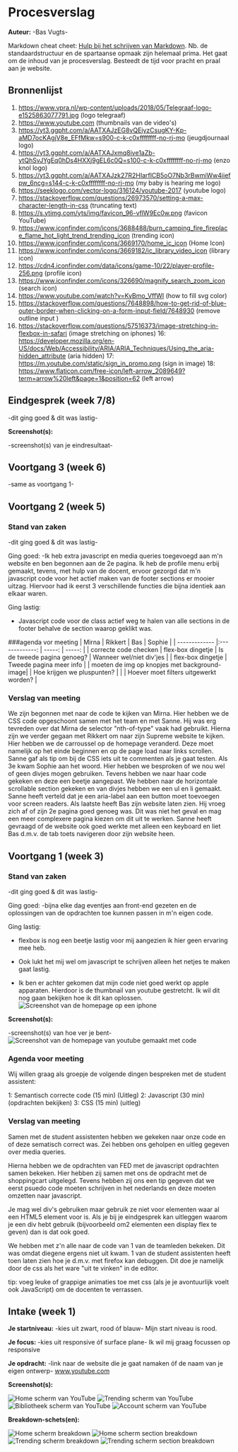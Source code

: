 # Procesverslag
**Auteur:** -Bas Vugts-

Markdown cheat cheet: [Hulp bij het schrijven van Markdown](https://github.com/adam-p/markdown-here/wiki/Markdown-Cheatsheet). Nb. de standaardstructuur en de spartaanse opmaak zijn helemaal prima. Het gaat om de inhoud van je procesverslag. Besteedt de tijd voor pracht en praal aan je website.



## Bronnenlijst

1. https://www.vpra.nl/wp-content/uploads/2018/05/Telegraaf-logo-e1525863077791.jpg (logo telegraaf)
2. https://www.youtube.com (thumbnails van de video's)
3. https://yt3.ggpht.com/a/AATXAJzEG8vQEjyzCsugKY-Kp-aMD7ocKAgjV8e_EFfMkw=s900-c-k-c0xffffffff-no-rj-mo (jeugdjournaal logo)
4. https://yt3.ggpht.com/a/AATXAJxmq8ive1aZb-ytQhSvJYgEq0hDs4HXXj9gEL6c0Q=s100-c-k-c0xffffffff-no-rj-mo (enzo knol logo)
5. https://yt3.ggpht.com/a/AATXAJzk27R2HIarflCB5oO7Nb3rBwmiWw4iiefpw_6ncg=s144-c-k-c0xffffffff-no-rj-mo (my baby is hearing me logo)
6. https://seeklogo.com/vector-logo/316124/youtube-2017 (youtube logo)
7. https://stackoverflow.com/questions/26973570/setting-a-max-character-length-in-css (truncating text)
8. https://s.ytimg.com/yts/img/favicon_96-vflW9Ec0w.png (favicon YouTube)
9. https://www.iconfinder.com/icons/3688488/burn_camping_fire_fireplace_flame_hot_light_trend_trending_icon (trending icon)
9. https://www.iconfinder.com/icons/3669170/home_ic_icon (Home Icon)
10. https://www.iconfinder.com/icons/3669182/ic_library_video_icon (library icon)
11. https://cdn4.iconfinder.com/data/icons/game-10/22/player-profile-256.png (profile icon)
12. https://www.iconfinder.com/icons/326690/magnify_search_zoom_icon (search icon)
13. https://www.youtube.com/watch?v=KyBmo_VffWI (how to fill svg color)
14. https://stackoverflow.com/questions/7648898/how-to-get-rid-of-blue-outer-border-when-clicking-on-a-form-input-field/7648930 (remove outline input )
15. https://stackoverflow.com/questions/57516373/image-stretching-in-flexbox-in-safari (image stretching on iphones)
16: https://developer.mozilla.org/en-US/docs/Web/Accessibility/ARIA/ARIA_Techniques/Using_the_aria-hidden_attribute (aria hidden)
17: https://m.youtube.com/static/sign_in_promo.png (sign in image)
18: https://www.flaticon.com/free-icon/left-arrow_2089649?term=arrow%20left&page=1&position=62 (left arrow)



## Eindgesprek (week 7/8)

-dit ging goed & dit was lastig-

**Screenshot(s):**

-screenshot(s) van je eindresultaat-



## Voortgang 3 (week 6)

-same as voortgang 1-



## Voortgang 2 (week 5)

### Stand van zaken

-dit ging goed & dit was lastig-

Ging goed:
-Ik heb extra javascript en media queries toegevoegd aan m'n website en ben begonnen aan de 2e pagina. Ik heb de profile menu erbij gemaakt, tevens, met hulp van de docent, ervoor gezorgd dat m'n javascript code voor het actief maken van de footer sections er mooier uitzag. Hiervoor had ik eerst 3 verschillende functies die bijna identiek aan elkaar waren.

Ging lastig:
- Javascript code voor de class actief weg te halen van alle sections in de footer behalve de section waarop geklikt was.


###agenda vor meeting
| Mirna                      | Rikkert                   | Bas                          | Sophie |
| -------------              |:-------------:            | -----:                       | -----:                                 |
|  correcte code checken     | flex-box dingetje         |  Is de tweede pagina genoeg? | Wanneer wel/niet div'jes  |
|  flex-box dingetje         |   Tweede pagina meer info |                              | moeten de img op knopjes met background-image|
| Hoe krijgen we pluspunten? |                           |                              | Hoever moet filters uitgewerkt worden? |

### Verslag van meeting
We zijn begonnen met naar de code te kijken van Mirna. Hier hebben we de CSS code opgeschoont samen met het team en met Sanne. Hij was erg tevreden over dat Mirna de selector "nth-of-type" vaak had gebruikt. Hierna zijn we verder gegaan met Rikkert om naar zijn Supreme website te kijken. Hier hebben we de carroussel op de homepage veranderd. Deze moet namelijk op het einde beginnen en op de page load naar links scrollen. 
Sanne gaf als tip om bij de CSS iets uit te commenten als je gaat testen.
Als 3e kwam Sophie aan het woord. Hier hebben we besproken of we nou wel of geen divjes mogen gebruiken. Tevens hebben we naar haar code gekeken en deze een beetje aangepast. We hebben naar de horizontale scrollable section gekeken en van divjes hebben we een ul en li gemaakt. Sanne heeft verteld dat je een aria-label aan een button moet toevoegen voor screen readers.
Als laatste heeft Bas zijn website laten zien. Hij vroeg zich af of zijn 2e pagina goed genoeg was. Dit was niet het geval en mag een meer complexere pagina kiezen om dit uit te werken. Sanne heeft gevraagd of de website ook goed werkte met alleen een keyboard en liet Bas d.m.v. de tab toets navigeren door zijn website heen.

## Voortgang 1 (week 3)

### Stand van zaken

-dit ging goed & dit was lastig-

Ging goed:
-bijna elke dag eventjes aan front-end gezeten en de oplossingen van de opdrachten toe kunnen passen in m'n eigen code.

Ging lastig:
- flexbox is nog een beetje lastig voor mij aangezien ik hier geen ervaring mee heb.

- Ook lukt het mij wel om javascript te schrijven alleen het netjes te maken gaat lastig.

- Ik ben er achter gekomen dat mijn code niet goed werkt op apple apparaten. Hierdoor is de thumbnail van youtube gestretcht. Ik wil dit nog gaan bekijken hoe ik dit kan oplossen.
![Screenshot van de homepage op een iphone](images/screenshots/screenshots_week3_voortgang1/Screenshot_HomeScreen_MobileVersion_AppleDevices.png) 


**Screenshot(s):**

-screenshot(s) van hoe ver je bent-
![Screenshot van de homepage van youtube gemaakt met code](images/screenshots/screenshots_week3_voortgang1/Screenshot_HomeScreen_MobileVersion.png) 

### Agenda voor meeting

Wij willen graag als groepje de volgende dingen bespreken met de student assistent:

1: Semantisch correcte code (15 min) (Uitleg)
2: Javascript               (30 min) (opdrachten bekijken)
3: CSS                      (15 min) (uitleg)



### Verslag van meeting

Samen met de student assistenten hebben we gekeken naar onze code en of deze sematisch correct was. Zei hebben ons geholpen en uitleg gegeven over media queries.

Hierna hebben we de opdrachten van FED met de javascript opdrachten samen bekeken.
Hier hebben zij samen met ons de opdracht met de shoppingcart uitgelegd.
Tevens hebben zij ons een tip gegeven dat we eerst psuedo code moeten schrijven in het nederlands en deze moeten omzetten naar javascript.

Je mag wel div's gebruiken maar gebruik ze niet voor elementen waar al een HTML5 element voor is. Als je bij je eindgesprek kan uitleggen waarom je een div hebt gebruik (bijvoorbeeld om2 elementen een display flex te geven) dan is dat ook goed.

We hebben met z'n alle naar de code van 1 van de teamleden bekeken. Dit was omdat diegene ergens niet uit kwam. 1 van de student assistenten heeft toen laten zien hoe je d.m.v. met firefox kan debuggen. Dit doe je namelijk door de css als het ware "uit te vinken" in de editor.

tip: voeg leuke of grappige animaties toe met css (als je je avontuurlijk voelt ook JavaScript) om de docenten te verrassen.


## Intake (week 1)

**Je startniveau:** -kies uit zwart, rood óf blauw-
Mijn start niveau is rood.


**Je focus:** -kies uit responsive óf surface plane-
Ik wil mij graag focussen op responsive

**Je opdracht:** -link naar de website die je gaat namaken óf de naam van je eigen ontwerp-
www.youtube.com

**Screenshot(s):**

![Home scherm van YouTube](images/screenshots/YouTubeApp_HomeScreen.jpg) 
![Trending scherm van YouTube](images/screenshots/YouTubeApp_TrendingScreen.jpg) 
![Bibliotheek scherm van YouTube](images/screenshots/YouTubeApp_BibliotheekScreen.jpg) 
![Account scherm van YouTube](images/screenshots/YouTubeApp_AccountScreen.jpg) 

**Breakdown-schets(en):**

![Home scherm breakdown](images/breakdowns/Breakdown_homeScreen.png)
![Home scherm section breakdown](images/breakdowns/Breakdown_homeScreen_section.png)
![Trending scherm breakdown](images/breakdowns/Breakdown_TrendingScreen.png)
![Trending scherm section breakdown](images/breakdowns/Breakdown_TrendingScreen_section.png)
